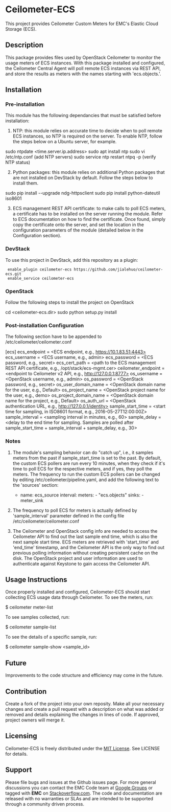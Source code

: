 Ceilometer-ECS
======================
This project provides Ceilometer Custom Meters for EMC's Elastic Cloud Storage (ECS).

## Description

This package provides files used by OpenStack Ceilometer to monitor the usage meters of ECS instances. With this package installed and configured, the Ceilometer Central Agent will poll remote ECS instances via REST API, and store the results as meters with the names starting with 'ecs.objects.'.

## Installation

### Pre-installation
This module has the following dependancies that must be satisfied before installation:

1. NTP: this module relies on accurate time to decide when to poll remote ECS instances, so NTP is required on the server. To enable NTP, follow the steps below on a Ubuntu server, for example.

sudo ntpdate <time.server.ip.address>
sudo apt install ntp
sudo vi /etc/ntp.conf (add NTP servers)
sudo service ntp restart
ntpq -p (verify NTP status)

2. Python packages: this module relies on additional Python packages that are not installed on DevStack by default. Follow the steps below to install them.

sudo pip install --upgrade ndg-httpsclient
sudo pip install python-dateutil iso8601

3. ECS management REST API certificate: to make calls to poll ECS meters, a certificate has to be installed on the server running the module. Refer to ECS documentation on how to find the certificate. Once found, simply copy the certificate onto the server, and set the location in the configuration parameters of the module (detailed below in the Configuration section).

### DevStack
To use this project in DevStack, add this repository as a plugin:

     enable_plugin ceilometer-ecs https://github.com/jialehuo/ceilometer-ecs.git
     enable_service ceilometer-ecs

### OpenStack

Follow the following steps to install the project on OpenStack 

cd <ceilometer-ecs.dir>
sudo python setup.py install

### Post-installation Configuration

The following section have to be appended to /etc/ceilometer/ceilometer.conf

[ecs]
ecs_endpoint = <ECS endpoint, e.g., https://10.1.83.51:4443>
ecs_username = <ECS username, e.g., admin>
ecs_password = <ECS password, e.g., secret>
ecs_cert_path = <path to the ECS management REST API certificate, e.g., /opt/stack/ecs-mgmt.cer>
ceilometer_endpoint = <endpoint to Ceilometer v2 API, e.g., http://127.0.0.1:8777>
os_username = <OpenStack username, e.g., admin>
os_password = <OpenStack password, e.g., secret>
os_user_domain_name = <OpenStack domain name for the user, e.g., Default>
os_project_name = <OpenStack project name for the user, e.g., demo>
os_project_domain_name = <OpenStack domain name for the project, e.g., Default>
os_auth_url = <OpenStack authentication URL, e.g., http://127.0.0.1/identity>
sample_start_time = <start time for sampling, in ISO8601 format, e.g., 2016-05-27T12:00:00Z>
sample_interval = <sampling interval in minutes, e.g., 60>
sample_delay = <delay to the end time for sampling. Samples are polled after sample_start_time + sample_interval + sample_delay, e.g., 30>

### Notes

1. The module's sampling behavior can do "catch up", i.e., it samples meters from the past if sample_start_time is set to the past. By default, the custom ECS pollers are run every 10 minutes, when they check if it's time to poll ECS for the respective meters, and if yes, they poll the meters. The frequency to run the custom ECS pollers can be changed by editing /etc/ceilometer/pipeline.yaml, and add the following text to the 'sources' section:

    - name: ecs_source
      interval: <interval to run the poller in seconds>
      meters:
          - "ecs.objects"
      sinks:
          - meter_sink

2. The frequency to poll ECS for meters is actually defined by 'sample_interval' parameter defined in the config file /etc/ceilometer/ceilometer.conf

3. The Ceilometer and OpenStack config info are needed to access the Ceilometer API to find out the last sample end time, which is also the next sample start time. ECS meters are retrieved with 'start_time' and 'end_time' timestamp, and the Ceilometer API is the only way to find out previous polling information without creating persistent cache on the disk. The OpenStack project and user information are used to authenticate against Keystone to gain access the Ceilometer API.

## Usage Instructions

Once properly installed and configured, Ceilometer-ECS should start collecting ECS usage data through Ceilometer. To see the meters, run:

$ ceilometer meter-list

To see samples collected, run:

$ ceilometer sample-list

To see the details of a specific sample, run:

$ ceilometer sample-show <sample_id>

## Future

Improvements to the code structure and efficiency may come in the future.

## Contribution
Create a fork of the project into your own reposity. Make all your necessary changes and create a pull request with a description on what was added or removed and details explaining the changes in lines of code. If approved, project owners will merge it.

Licensing
---------

Ceilometer-ECS is freely distributed under the <a href="http://emccode.github.io/sampledocs/LICENSE">MIT License</a>. See LICENSE for details.

Support
-------
Please file bugs and issues at the Github issues page. For more general discussions you can contact the EMC Code team at <a href="https://groups.google.com/forum/#!forum/emccode-users">Google Groups</a> or tagged with **EMC** on <a href="https://stackoverflow.com">Stackoverflow.com</a>. The code and documentation are released with no warranties or SLAs and are intended to be supported through a community driven process.

